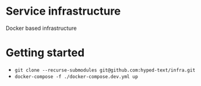 # Service infrastructure
Docker based infrastructure

# Getting started
- `git clone --recurse-submodules git@github.com:hyped-text/infra.git`
- `docker-compose -f ./docker-compose.dev.yml up`